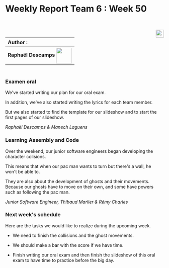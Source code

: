 # Weekly Report Team 6 : Week 50

<br>

[<img src="https://www.presse-citron.net/app/uploads/2020/06/linkedin-logo.jpg"  width="25px" align=right>](https://www.linkedin.com/in/rapha%C3%ABl-descamps-201112293)


| Author :        |
| :-------------- |
| **Raphaël Descamps** <img src="https://ca.slack-edge.com/T019N8PRR7W-U05TNB290FJ-abc72bbf0d47-512" width="50px" align=center> 


### <br> Examen oral 

We've started writing our plan for our oral exam. 

In addition, we've also started writing the lyrics for each team member. 

But we also started to find the template for our slideshow and to start the first pages of our slideshow. 

*Raphaël Descamps & Manech Laguens* 

### Learning Assembly and Code 

Over the weekend, our junior software engineers began developing the character colisions. 

This means that when our pac man wants to turn but there's a wall, he won't be able to. 

They are also about the development of ghosts and their movements. Because our ghosts have to move on their own, and some have powers such as following the pac man.

*Junior Software Engineer, Thibaud Marlier & Rémy Charles*

### Next week's schedule 

Here are the tasks we would like to realize during the upcoming week.

* We need to finish the collisions and the ghost movements. 

* We should make a bar with the score if we have time. 

* Finish writing our oral exam and then finish the slideshow of this oral exam to have time to practice before the big day. 